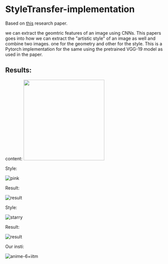 # StyleTransfer-implementation

Based on [this](https://paperswithcode.com/paper/a-neural-algorithm-of-artistic-style) research paper.

we can extract the geomtric features of an image using CNNs. This papers goes into how we can extract the "artistic style" of an image as well and combine two images. one for the geometry and other for the style.
This is a Pytorch implementation for the same using the pretrained VGG-19 model as used in the paper.


## Results:
  content:
  <img src="https://github.com/Aarya-Gosar/StyleTransfer-implementation/assets/69315856/50d024fb-fb79-463f-800d-96554c932824" width="256" height="256"/>

  Style:
  
  ![pink](https://github.com/Aarya-Gosar/StyleTransfer-implementation/assets/69315856/0b7a177a-df81-4ff8-9de9-da5e0e90463a)

  Result:
  
  ![result](https://github.com/Aarya-Gosar/StyleTransfer-implementation/assets/69315856/5d1b4470-f369-478e-9117-204852897680)

  Style:
  
  ![starry](https://github.com/Aarya-Gosar/StyleTransfer-implementation/assets/69315856/988d8415-b7b1-4cc3-a7af-539f3372cd87)

  Result:
  
  ![result](https://github.com/Aarya-Gosar/StyleTransfer-implementation/assets/69315856/6c717271-c0ca-4a85-9053-f1fa22115d72)

  
  Our insti:
  
  ![anime-6+iitm](https://github.com/Aarya-Gosar/StyleTransfer-implementation/assets/69315856/f736b1e7-66a4-4f07-838b-ea55ab99e757)

  


